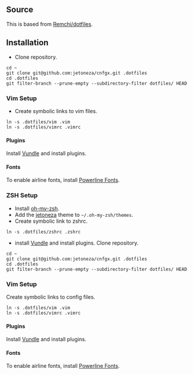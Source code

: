 ## Source
This is based from [Remchi/dotfiles](https://github.com/Remchi/dotfiles).

## Installation

* Clone repository.

```
cd ~
git clone git@github.com:jetoneza/cnfgx.git .dotfiles
cd .dotfiles
git filter-branch --prune-empty --subdirectory-filter dotfiles/ HEAD
```

### Vim Setup

* Create symbolic links to vim files.

```
ln -s .dotfiles/vim .vim
ln -s .dotfiles/vimrc .vimrc
```

#### Plugins

Install [Vundle](https://github.com/VundleVim/Vundle.vim) and install plugins.

#### Fonts

To enable airline fonts, install [Powerline Fonts](https://github.com/powerline/fonts).

### ZSH Setup

* Install [oh-my-zsh](https://github.com/robbyrussell/oh-my-zsh).
* Add the [jetoneza](https://github.com/jetoneza/cnfgx/tree/master/dotfiles/oh-my-zsh) theme to `~/.oh-my-zsh/themes`.
* Create symbolic link to zshrc.

```
ln -s .dotfiles/zshrc .zshrc
```
* install [Vundle](https://github.com/VundleVim/Vundle.vim) and install plugins.
Clone repository.

```
cd ~
git clone git@github.com:jetoneza/cnfgx.git .dotfiles
cd .dotfiles
git filter-branch --prune-empty --subdirectory-filter dotfiles/ HEAD
```

### Vim Setup 

Create symbolic links to config files.

```
ln -s .dotfiles/vim .vim
ln -s .dotfiles/vimrc .vimrc
```

#### Plugins

Install [Vundle](https://github.com/VundleVim/Vundle.vim) and install plugins.

#### Fonts

To enable airline fonts, install [Powerline Fonts](https://github.com/powerline/fonts).
